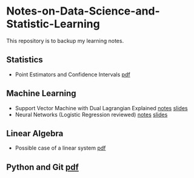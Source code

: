 # Notes-on-Data-Science-and-Statistic-Learning

This repository is to backup my learning notes.
## Statistics 
* Point Estimators and Confidence Intervals [pdf](https://github.com/sliao7/Notes-on-Data-Science-and-Statistic-Learning/blob/main/Latex/Point%20Estimators%20and%20Confidence%20Intervals/Point_Estimators_and_Confidence_Intervals.pdf)

## Machine Learning
* Support Vector Machine with Dual Lagrangian Explained [notes](https://github.com/sliao7/Notes-on-Data-Science-and-Statistic-Learning/blob/main/Latex/SVM%20notes/svm.pdf) [slides](https://github.com/sliao7/CSE6740_Computational_Data_Analysis/blob/main/slides/svm.pdf)
* Neural Networks (Logistic Regression reviewed) [notes](https://github.com/sliao7/Notes-on-Data-Science-and-Statistic-Learning/blob/main/Latex/Neural%20Networks/Neural%20Networks.pdf) [slides](https://github.com/sliao7/CSE6740_Computational_Data_Analysis/blob/main/slides/neuralnets.pdf)

## Linear Algebra
* Possible case of a linear system [pdf](https://github.com/sliao7/Notes-on-Data-Science-and-Statistic-Learning/blob/main/Latex/Linear%20Equation%20Systems/Linear%20Equation%20Systems.pdf)

## Python and Git [pdf](https://github.com/sliao7/Notes-on-Data-Science-and-Statistic-Learning/blob/main/Latex/Notes%20on%20Python%20and%20Git/Notes%20on%20Python%20and%20Git.pdf)
